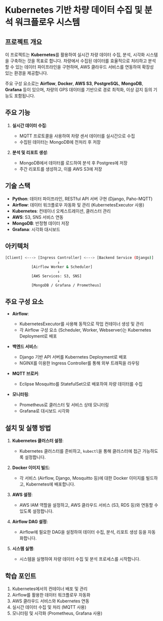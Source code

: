 # Kubernetes 기반 차량 데이터 수집 및 분석 워크플로우 시스템

## 프로젝트 개요

이 프로젝트는 **Kubernetes**를 활용하여 실시간 차량 데이터 수집, 분석, 시각화 시스템을 구축하는 것을 목표로 합니다. 차량에서 수집된 데이터를 효율적으로 처리하고 분석할 수 있는 데이터 파이프라인을 구현하며, AWS 클라우드 서비스를 연동하여 확장성 있는 환경을 제공합니다.

주요 구성 요소로는 **Airflow**, **Docker**, **AWS S3**, **PostgreSQL**, **MongoDB**, **Grafana** 등이 있으며, 차량의 GPS 데이터를 기반으로 경로 최적화, 이상 감지 등의 기능도 포함됩니다.

## 주요 기능

1. **실시간 데이터 수집**:
    - MQTT 프로토콜을 사용하여 차량 센서 데이터를 실시간으로 수집
    - 수집된 데이터는 MongoDB에 전처리 후 저장

2. **분석 및 리포트 생성**:
    - MongoDB에서 데이터를 로드하여 분석 후 Postgres에 저장
    - 주간 리포트를 생성하고, 이를 AWS S3에 저장

## 기술 스택

- **Python**: 데이터 파이프라인, RESTful API 서버 구현 (Django, Paho-MQTT)
- **Airflow**: 데이터 워크플로우 자동화 및 관리 (KubernetesExecutor 사용)
- **Kubernetes**: 컨테이너 오케스트레이션, 클러스터 관리
- **AWS**: S3, SNS 서비스 연동
- **MongoDB**: 반정형 데이터 저장
- **Grafana**: 시각화 대시보드

## 아키텍처
```bash
[Client] <---> [Ingress Controller] <---> [Backend Service (Django)] 
                        ↓ 
            [Airflow Worker & Scheduler] 
                        ↓ 
            [AWS Services: S3, SNS] 
                        ↓ 
            [MongoDB / Grafana / Prometheus]
```

## 주요 구성 요소

- **Airflow**:
    - KubernetesExecutor를 사용해 동적으로 작업 컨테이너 생성 및 관리
    - 각 Airflow 구성 요소 (Scheduler, Worker, Webserver)는 Kubernetes Deployment로 배포

- **백엔드 서비스**:
    - Django 기반 API 서버를 Kubernetes Deployment로 배포
    - NGINX를 이용한 Ingress Controller를 통해 외부 트래픽을 라우팅

- **MQTT 브로커**:
    - Eclipse Mosquitto를 StatefulSet으로 배포하여 차량 데이터를 수집

- **모니터링**:
    - Prometheus로 클러스터 및 서비스 상태 모니터링
    - Grafana로 대시보드 시각화

## 설치 및 실행 방법

1. **Kubernetes 클러스터 설정**:
    - Kubernetes 클러스터를 준비하고, `kubectl`을 통해 클러스터에 접근 가능하도록 설정합니다.

2. **Docker 이미지 빌드**:
    - 각 서비스 (Airflow, Django, Mosquitto 등)에 대한 Docker 이미지를 빌드하고, Kubernetes에 배포합니다.

3. **AWS 설정**:
    - AWS IAM 역할을 설정하고, AWS 클라우드 서비스 (S3, RDS 등)와 연동할 수 있도록 설정합니다.

4. **Airflow DAG 설정**:
    - Airflow에 필요한 DAG을 설정하여 데이터 수집, 분석, 리포트 생성 등을 자동화합니다.

5. **시스템 실행**:
    - 시스템을 실행하여 차량 데이터 수집 및 분석 프로세스를 시작합니다.

## 학습 포인트

1. Kubernetes에서의 컨테이너 배포 및 관리
2. Airflow를 활용한 데이터 워크플로우 자동화
3. AWS 클라우드 서비스와 Kubernetes 연동
4. 실시간 데이터 수집 및 처리 (MQTT 사용)
5. 모니터링 및 시각화 (Prometheus, Grafana 사용)